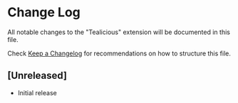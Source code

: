 # Change Log

All notable changes to the "Tealicious" extension will be documented in this file.

Check [Keep a Changelog](http://keepachangelog.com/) for recommendations on how to structure this file.

## [Unreleased]

- Initial release